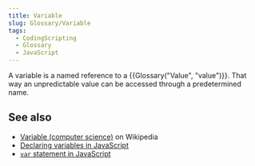 ```yaml
---
title: Variable
slug: Glossary/Variable
tags:
  - CodingScripting
  - Glossary
  - JavaScript
---
```


A variable is a named reference to a {{Glossary("Value", "value")}}. That way an unpredictable value can be accessed through a predetermined name.

## See also

- [Variable (computer science)](<https://en.wikipedia.org/wiki/Variable_(computer_science)>) on Wikipedia
- [Declaring variables in JavaScript](/en-US/docs/Web/JavaScript/Guide/Grammar_and_types#declarations)
- [`var` statement in JavaScript](/en-US/docs/Web/JavaScript/Reference/Statements/var)
